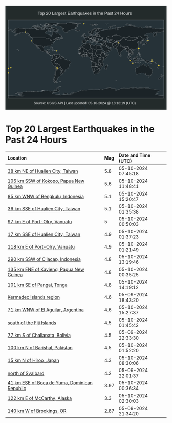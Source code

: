 ![Map](./map.png)

# Top 20 Largest Earthquakes in the Past 24 Hours

| Location | Mag | Date and Time (UTC) |
|:---|:---|:---|
| [38 km NE of Hualien City, Taiwan](https://earthquake.usgs.gov/earthquakes/eventpage/us6000mxpi) | 5.8 | 05-10-2024 07:45:18 |
| [106 km SSW of Kokopo, Papua New Guinea](https://earthquake.usgs.gov/earthquakes/eventpage/us6000mxpy) | 5.6 | 05-10-2024 11:48:41 |
| [85 km WNW of Bengkulu, Indonesia](https://earthquake.usgs.gov/earthquakes/eventpage/us6000mxrs) | 5.1 | 05-10-2024 15:20:47 |
| [36 km SSE of Hualien City, Taiwan](https://earthquake.usgs.gov/earthquakes/eventpage/us6000mxn1) | 5.1 | 05-10-2024 01:35:38 |
| [97 km E of Port-Olry, Vanuatu](https://earthquake.usgs.gov/earthquakes/eventpage/us6000mxmi) | 5 | 05-10-2024 00:50:03 |
| [17 km SSE of Hualien City, Taiwan](https://earthquake.usgs.gov/earthquakes/eventpage/us6000mxn5) | 4.9 | 05-10-2024 01:37:23 |
| [118 km E of Port-Olry, Vanuatu](https://earthquake.usgs.gov/earthquakes/eventpage/us6000mxmr) | 4.9 | 05-10-2024 01:21:49 |
| [290 km SSW of Cilacap, Indonesia](https://earthquake.usgs.gov/earthquakes/eventpage/us6000mxqg) | 4.8 | 05-10-2024 13:19:46 |
| [135 km ENE of Kavieng, Papua New Guinea](https://earthquake.usgs.gov/earthquakes/eventpage/us6000mxmg) | 4.8 | 05-10-2024 00:35:25 |
| [101 km SE of Pangai, Tonga](https://earthquake.usgs.gov/earthquakes/eventpage/us6000mxqn) | 4.8 | 05-10-2024 14:19:12 |
| [Kermadec Islands region](https://earthquake.usgs.gov/earthquakes/eventpage/us6000mxjb) | 4.6 | 05-09-2024 18:43:20 |
| [71 km WNW of El Aguilar, Argentina](https://earthquake.usgs.gov/earthquakes/eventpage/us6000mxru) | 4.6 | 05-10-2024 15:27:37 |
| [south of the Fiji Islands](https://earthquake.usgs.gov/earthquakes/eventpage/us6000mxn3) | 4.5 | 05-10-2024 01:45:42 |
| [77 km S of Challapata, Bolivia](https://earthquake.usgs.gov/earthquakes/eventpage/us6000mxkp) | 4.5 | 05-09-2024 22:33:30 |
| [100 km N of Barishal, Pakistan](https://earthquake.usgs.gov/earthquakes/eventpage/us6000mxn4) | 4.5 | 05-10-2024 01:52:20 |
| [15 km N of Hiroo, Japan](https://earthquake.usgs.gov/earthquakes/eventpage/us6000mxpl) | 4.3 | 05-10-2024 08:30:06 |
| [north of Svalbard](https://earthquake.usgs.gov/earthquakes/eventpage/us6000mxkl) | 4.2 | 05-09-2024 22:01:37 |
| [41 km ESE of Boca de Yuma, Dominican Republic](https://earthquake.usgs.gov/earthquakes/eventpage/pr2024131000) | 3.97 | 05-10-2024 00:36:34 |
| [122 km E of McCarthy, Alaska](https://earthquake.usgs.gov/earthquakes/eventpage/us6000mxna) | 3.3 | 05-10-2024 02:30:03 |
| [140 km W of Brookings, OR](https://earthquake.usgs.gov/earthquakes/eventpage/nc75003951) | 2.87 | 05-09-2024 21:34:20 |

